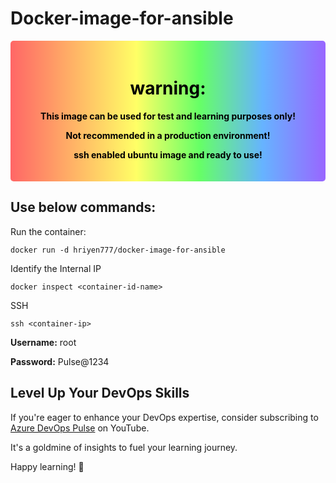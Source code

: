 # Docker-image-for-ansible

<div style="background: linear-gradient(to right, #ff6666, #ffb366, #ffff66, #66ff66, #66b3ff, #9966ff); color: black; padding: 20px; border-radius: 5px; position: relative; text-align: center;">
  <h1>warning:</h3>
  <p><strong>This image can be used for test and learning purposes only!</strong></p>
  <p><strong>Not recommended in a production environment!</strong></p>
  <p><strong>ssh enabled ubuntu image and ready to use!</strong></p>
</div>

## Use below commands:

Run the container:

```docker run -d hriyen777/docker-image-for-ansible```

Identify the Internal IP

```docker inspect <container-id-name>```

SSH

```ssh <container-ip>```

**Username:** root

**Password:** Pulse@1234


## Level Up Your DevOps Skills

If you're eager to enhance your DevOps expertise, consider subscribing to [Azure DevOps Pulse](https://www.youtube.com/@AzureDevOpsPulse) on YouTube. 

It's a goldmine of insights to fuel your learning journey.

Happy learning! 🚀